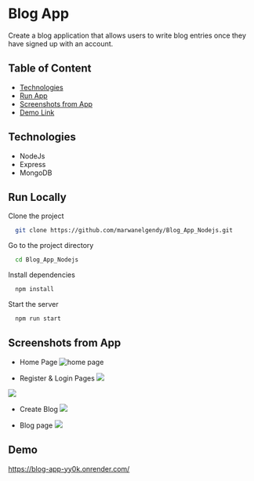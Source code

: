 # Blog App

Create a blog application that allows users to write blog entries once they have signed up with an account.




## Table of Content

 - [Technologies](#technologies)
 - [Run App](#run-locally)
 - [Screenshots from App](#screenshots-from-app)
 - [Demo Link](#demo)


## Technologies

- NodeJs
- Express
- MongoDB


## Run Locally

Clone the project

```bash
  git clone https://github.com/marwanelgendy/Blog_App_Nodejs.git
```

Go to the project directory

```bash
  cd Blog_App_Nodejs
```

Install dependencies

```bash
  npm install
```

Start the server

```bash
  npm run start
```


## Screenshots from App
- Home Page
![home page](https://res.cloudinary.com/defkl7fpy/image/upload/v1674908334/BlogApp/home_page_wtytz4.png)

- Register & Login Pages
![](https://res.cloudinary.com/defkl7fpy/image/upload/v1674908335/BlogApp/register_page_gn1ta2.png)

![](https://res.cloudinary.com/defkl7fpy/image/upload/v1674908333/BlogApp/login_page_ijz6ss.png)

- Create Blog
![](https://res.cloudinary.com/defkl7fpy/image/upload/v1674908334/BlogApp/creatPost_page_uw1zsb.png)

- Blog page
![](https://res.cloudinary.com/defkl7fpy/image/upload/v1674908336/BlogApp/post_page_phnlqi.png)



## Demo

https://blog-app-yy0k.onrender.com/
